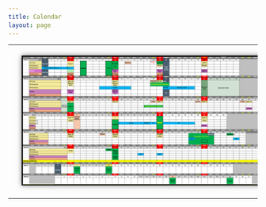 ```yaml
---
title: Calendar
layout: page
---
```



<div style="text-align: left;"> 
  <table style="margin: 0 auto;">
    <tr> 
      <td> 
        <img src="/assets/img/calendar.png" alt="Calendar" style="width: 100%; margin: 20px; border: 2px solid black; box-shadow: 0 0 10px rgba(0, 0, 0, 0.5);"/> 
      </td> 
    </tr> 
  </table>
<div style="color: red; font-size: 36px; text-align: center;">

